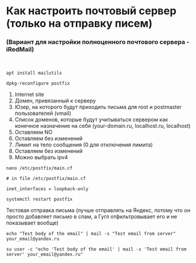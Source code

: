 # Как настроить почтовый сервер (только на отправку писем)
### (Вариант для настройки полноценного почтового сервера - iRedMail)

<br>

```shell
apt install mailutils
```

```shell
dpkg-reconfigure postfix
```
1. Internet site
2. Домен, привязанный к серверу
3. Юзер, на которого будут приходить письма для root и postmaster пользователей (vmail)
4. Список доменов, которые будут учитываться сервером как конечное назначение на себя
   (your-domain.ru, localhost.ru, localhost)
5. Оставляем NO
6. Оставляем без изменений
7. Лимит на тело сообщения (0 для отключения лимита)
8. Оставляем без изменений
9. Можно выбрать ipv4


```shell
nano /etc/postfix/main.cf
```
```shell
# in file /etc/postfix/main.cf

inet_interfaces = loopback-only
```

```shell
systemctl restart postfix
```

Тестовая отправка письма (лучше отправлять на Яндекс, потому что он просто добавляет письмо в спам, а Гугл отфильтровывает его и не показывает вообще)
```shell
echo "Test body of the email" | mail -s "Test email from server" your_email@yandex.ru

su user -c "echo 'Test body of the email' | mail -s 'Test email from server' your_email@yandex.ru"
```
